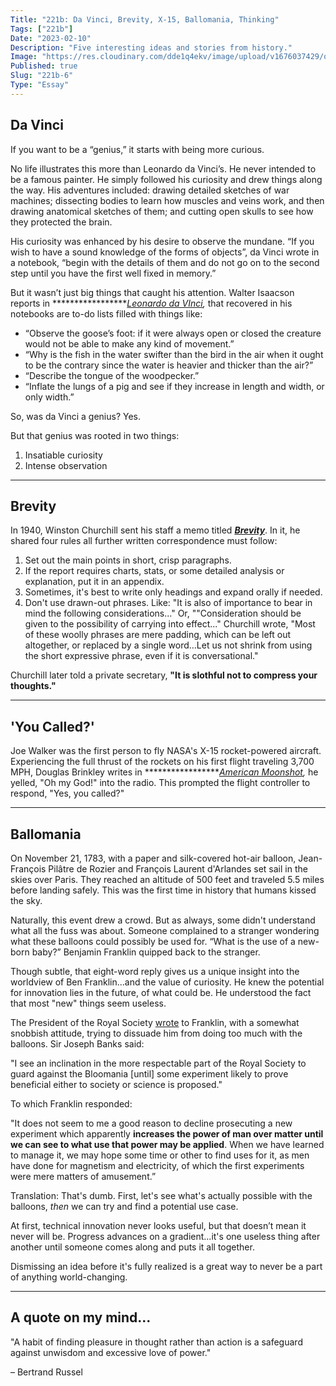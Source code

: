 ```yaml
---
Title: "221b: Da Vinci, Brevity, X-15, Ballomania, Thinking"
Tags: ["221b"]
Date: "2023-02-10"
Description: "Five interesting ideas and stories from history."
Image: "https://res.cloudinary.com/dde1q4ekv/image/upload/v1676037429/og_image_danl2q.png"
Published: true
Slug: "221b-6"
Type: "Essay"
---
```

## Da Vinci

If you want to be a “genius,” it starts with being more curious.

No life illustrates this more than Leonardo da Vinci’s. He never intended to be a famous painter. He simply followed his curiosity and drew things along the way. His adventures included: drawing detailed sketches of war machines; dissecting bodies to learn how muscles and veins work, and then drawing anatomical sketches of them; and cutting open skulls to see how they protected the brain.

His curiosity was enhanced by his desire to observe the mundane. “If you wish to have a sound knowledge of the forms of objects”, da Vinci wrote in a notebook, “begin with the details of them and do not go on to the second step until you have the first well fixed in memory.”

But it wasn’t just big things that caught his attention. Walter Isaacson reports in ******************[Leonardo da VInci](https://a.co/d/98V9WxD),* that recovered in his notebooks are to-do lists filled with things like:

- “Observe the goose’s foot: if it were always open or closed the creature would not be able to make any kind of movement.”
- “Why is the fish in the water swifter than the bird in the air when it ought to be the contrary since the water is heavier and thicker than the air?”
- “Describe the tongue of the woodpecker.”
- “Inflate the lungs of a pig and see if they increase in length and width, or only width.”

So, was da Vinci a genius? Yes.

But that genius was rooted in two things:

1. Insatiable curiosity
2. Intense observation

---

## Brevity

In 1940, Winston Churchill sent his staff a memo titled *******[Brevity](https://policymemos.hks.harvard.edu/files/policymemos/files/churchill_memo_on_brevity.pdf?m=1602679032)*******. In it, he shared four rules all further written correspondence must follow:

1. Set out the main points in short, crisp paragraphs.
2. If the report requires charts, stats, or some detailed analysis or explanation, put it in an appendix.
3. Sometimes, it's best to write only headings and expand orally if needed.
4. Don't use drawn-out phrases. Like: "It is also of importance to bear in mind the following considerations..." Or, ""Consideration should be given to the possibility of carrying into effect..." Churchill wrote, "Most of these woolly phrases are mere padding, which can be left out altogether, or replaced by a single word...Let us not shrink from using the short expressive phrase, even if it is conversational."

Churchill later told a private secretary, **"It is slothful not to compress your thoughts."**

---

## 'You Called?'

Joe Walker was the first person to fly NASA's X-15 rocket-powered aircraft. Experiencing the full thrust of the rockets on his first flight traveling 3,700 MPH, Douglas Brinkley writes in ******************[American Moonshot](https://a.co/d/fWg3MdW),* he yelled, "Oh my God!" into the radio. This prompted the flight controller to respond, "Yes, you called?"

---

## Ballomania

On November 21, 1783, with a paper and silk-covered hot-air balloon, Jean-François Pilâtre de Rozier and François Laurent d'Arlandes set sail in the skies over Paris. They reached an altitude of 500 feet and traveled 5.5 miles before landing safely. This was the first time in history that humans kissed the sky.

Naturally, this event drew a crowd. But as always, some didn't understand what all the fuss was about. Someone complained to a stranger wondering what these balloons could possibly be used for. “What is the use of a new-born baby?” Benjamin Franklin quipped back to the stranger.

Though subtle, that eight-word reply gives us a unique insight into the worldview of Ben Franklin...and the value of curiosity. He knew the potential for innovation lies in the future, of what could be. He understood the fact that most "new" things seem useless.

The President of the Royal Society [wrote](https://archive.schillerinstitute.com/educ/hist/Franklin_flight.html) to Franklin, with a somewhat snobbish attitude, trying to dissuade him from doing too much with the balloons. Sir Joseph Banks said:

"I see an inclination in the more respectable part of the Royal Society to guard against the Bloomania [until] some experiment likely to prove beneficial either to society or science is proposed."

To which Franklin responded:

"It does not seem to me a good reason to decline prosecuting a new experiment which apparently **increases the power of man over matter until we can see to what use that power may be applied**. When we have learned to manage it, we may hope some time or other to find uses for it, as men have done for magnetism and electricity, of which the first experiments were mere matters of amusement.”

Translation: That's dumb. First, let's see what's actually possible with the balloons, *then* we can try and find a potential use case.

At first, technical innovation never looks useful, but that doesn’t mean it never will be. Progress advances on a gradient...it's one useless thing after another until someone comes along and puts it all together.

Dismissing an idea before it's fully realized is a great way to never be a part of anything world-changing.

---

## A quote on my mind...

"A habit of finding pleasure in thought rather than action is a safeguard against unwisdom and excessive love of power."

– Bertrand Russel